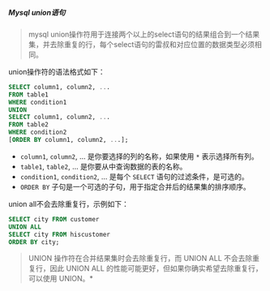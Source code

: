 ##### Mysql union语句

> mysql union操作符用于连接两个以上的select语句的结果组合到一个结果集，并去除重复的行，每个select语句的雷叔和对应位置的数据类型必须相同。

union操作符的语法格式如下：

```sql
SELECT column1, column2, ...
FROM table1
WHERE condition1
UNION
SELECT column1, column2, ...
FROM table2
WHERE condition2
[ORDER BY column1, column2, ...];

```

- `column1`, `column2`, ... 是你要选择的列的名称，如果使用 `*` 表示选择所有列。
- `table1`, `table2`, ... 是你要从中查询数据的表的名称。
- `condition1`, `condition2`, ... 是每个 `SELECT` 语句的过滤条件，是可选的。
- `ORDER BY` 子句是一个可选的子句，用于指定合并后的结果集的排序顺序。

union all不会去除重复行，示例如下：

```sql
SELECT city FROM customer
UNION ALL
SELECT city FROM hiscustomer
ORDER BY city;
```

> UNION 操作符在合并结果集时会去除重复行，而 UNION ALL 不会去除重复行，因此 UNION ALL 的性能可能更好，但如果你确实希望去除重复行，可以使用 UNION。*